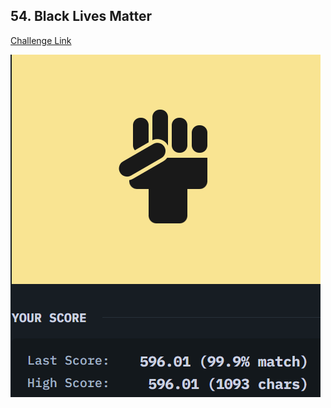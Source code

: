 ## 54. Black Lives Matter  
[Challenge Link](https://cssbattle.dev/play/54)  

![Question](../../images/54.png)